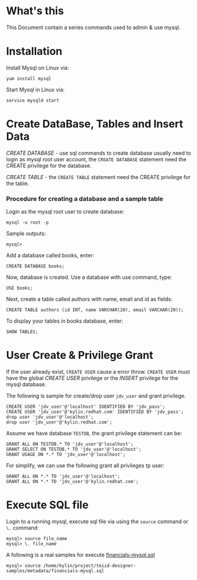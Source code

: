 # What's this

This Document contain a series commands used to admin & use mysql.


# Installation

Install Mysql on Linux via:

~~~
yum install mysql
~~~

Start Mysql in Linux via:

~~~
service mysqld start
~~~


# Create DataBase, Tables and Insert Data

*CREATE DATABASE* - use sql commands to create database usually need to login as mysql root user account, the `CREATE DATABASE` statement need the CREATE privilege for the database.

*CREATE TABLE* - the `CREATE TABLE` statement need  the CREATE privilege for the table.

### Procedure for creating a database and a sample table

Login as the mysql root user to create database:

~~~
mysql -u root -p
~~~

Sample outputs:

~~~
mysql>
~~~

Add a database called books, enter:

~~~
CREATE DATABASE books;
~~~

Now, database is created. Use a database with use command, type:

~~~
USE books;
~~~

Next, create a table called authors with name, email and id as fields:

~~~
CREATE TABLE authors (id INT, name VARCHAR(20), email VARCHAR(20));
~~~

To display your tables in books database, enter:

~~~
SHOW TABLES;
~~~

# User Create & Privilege Grant

If the user already exist, `CREATE USER` cause a error throw. `CREATE USER` must have the global *CREATE USER* privilege or the *INSERT* privilege for the mysql database.

The following is sample for create/drop user `jdv_user` and grant privilege.

~~~
CREATE USER 'jdv_user'@'localhost' IDENTIFIED BY 'jdv_pass';
CREATE USER 'jdv_user'@'kylin.redhat.com' IDENTIFIED BY 'jdv_pass';
drop user 'jdv_user'@'localhost';
drop user 'jdv_user'@'kylin.redhat.com';
~~~

Assume we have database `TESTDB`, the grant privilege statement can be:

~~~
GRANT ALL ON TESTDB.* TO 'jdv_user'@'localhost';
GRANT SELECT ON TESTDB.* TO 'jdv_user'@'localhost';
GRANT USAGE ON *.* TO 'jdv_user'@'localhost';
~~~

For simplify, we can use the following grant all privileges tp user:

~~~
GRANT ALL ON *.* TO 'jdv_user'@'localhost';
GRANT ALL ON *.* TO 'jdv_user'@'kylin.redhat.com';
~~~

# Execute SQL file

Login to a running mysql, execute sql file via using the `source` command or `\.` command: 

~~~
mysql> source file_name
mysql> \. file_name
~~~

A following is a real samples for execute [financials-mysql.sql](financials-mysql.sql)

~~~
mysql> source /home/kylin/project/teiid-designer-samples/metadata/financials-mysql.sql
~~~
